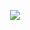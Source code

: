 <p align="center"> <img src="https://github.com/Namgyu11/4_kks_Java_Study/assets/103015031/db2e9349-abb8-415d-8889-a1cc6572e421"></p>
